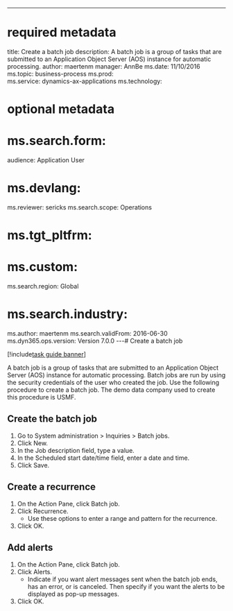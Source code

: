 --- 
# required metadata 
 
title: Create a batch job
description: A batch job is a group of tasks that are submitted to an Application Object Server (AOS) instance for automatic processing. 
author: maertenm
manager: AnnBe 
ms.date: 11/10/2016
ms.topic: business-process 
ms.prod:  
ms.service: dynamics-ax-applications 
ms.technology:  
 
# optional metadata 
 
# ms.search.form:   
audience: Application User 
# ms.devlang:  
ms.reviewer: sericks
ms.search.scope: Operations 
# ms.tgt_pltfrm:  
# ms.custom:  
ms.search.region: Global
# ms.search.industry: 
ms.author: maertenm
ms.search.validFrom: 2016-06-30 
ms.dyn365.ops.version: Version 7.0.0 
---# Create a batch job

[!include[task guide banner](../../includes/task-guide-banner.md)]

A batch job is a group of tasks that are submitted to an Application Object Server (AOS) instance for automatic processing. Batch jobs are run by using the security credentials of the user who created the job. Use the following procedure to create a batch job. The demo data company used to create this procedure is USMF.


## Create the batch job
1. Go to System administration > Inquiries > Batch jobs.
2. Click New.
3. In the Job description field, type a value.
4. In the Scheduled start date/time field, enter a date and time.
5. Click Save.

## Create a recurrence
1. On the Action Pane, click Batch job.
2. Click Recurrence.
    * Use these options to enter a range and pattern for the recurrence.  
3. Click OK.

## Add alerts
1. On the Action Pane, click Batch job.
2. Click Alerts.
    * Indicate if you want alert messages sent when the batch job ends, has an error, or is canceled. Then specify if you want the alerts to be displayed as pop-up messages.   
3. Click OK.

